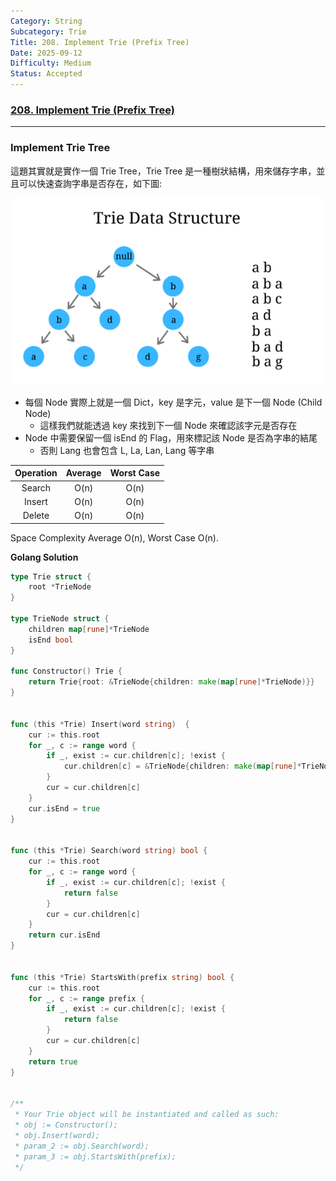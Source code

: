 ```yaml
---
Category: String
Subcategory: Trie
Title: 208. Implement Trie (Prefix Tree)
Date: 2025-09-12
Difficulty: Medium
Status: Accepted
---
```

### [208. Implement Trie (Prefix Tree)]

[208. Implement Trie (Prefix Tree)]: https://leetcode.com/problems/implement-trie-prefix-tree/

---

### Implement Trie Tree

這題其實就是實作一個 Trie Tree，Trie Tree 是一種樹狀結構，用來儲存字串，並且可以快速查詢字串是否存在，如下圖:

![](/_image/208.Implement_Trie/1.jpg)

-   每個 Node 實際上就是一個 Dict，key 是字元，value 是下一個 Node (Child Node)
    -   這樣我們就能透過 key 來找到下一個 Node 來確認該字元是否存在
-   Node 中需要保留一個 isEnd 的 Flag，用來標記該 Node 是否為字串的結尾
    -   否則 Lang 也會包含 L, La, Lan, Lang 等字串

| Operation | Average | Worst Case |
| :---: | :---: | :---: |
| Search | O(n) | O(n) |
| Insert | O(n) | O(n) |
| Delete | O(n) | O(n) |

Space Complexity Average O(n), Worst Case O(n).

**Golang Solution**
```go
type Trie struct {
    root *TrieNode
}

type TrieNode struct {
    children map[rune]*TrieNode
    isEnd bool
}

func Constructor() Trie {
    return Trie{root: &TrieNode{children: make(map[rune]*TrieNode)}}
}


func (this *Trie) Insert(word string)  {
    cur := this.root
    for _, c := range word {
        if _, exist := cur.children[c]; !exist {
            cur.children[c] = &TrieNode{children: make(map[rune]*TrieNode)}
        }
        cur = cur.children[c]
    }
    cur.isEnd = true
}


func (this *Trie) Search(word string) bool {
    cur := this.root
    for _, c := range word {
        if _, exist := cur.children[c]; !exist {
            return false
        }
        cur = cur.children[c]
    }
    return cur.isEnd
}


func (this *Trie) StartsWith(prefix string) bool {
    cur := this.root
    for _, c := range prefix {
        if _, exist := cur.children[c]; !exist {
            return false
        }
        cur = cur.children[c]
    }
    return true
}


/**
 * Your Trie object will be instantiated and called as such:
 * obj := Constructor();
 * obj.Insert(word);
 * param_2 := obj.Search(word);
 * param_3 := obj.StartsWith(prefix);
 */
```